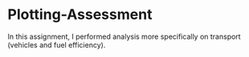 # Plotting-Assessment
In this assignment, I performed analysis more specifically on transport (vehicles and fuel efficiency). 
